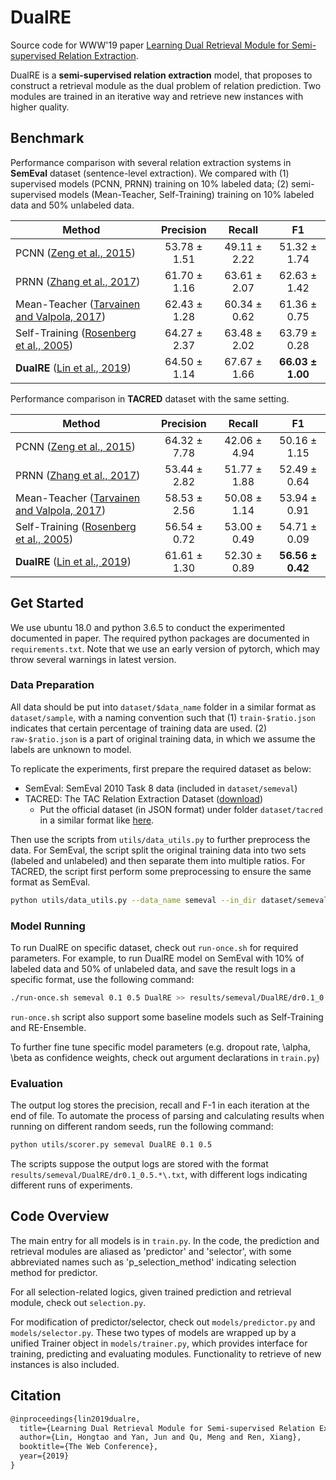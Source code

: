 # DualRE

Source code for WWW'19 paper [Learning Dual Retrieval Module for Semi-supervised Relation Extraction](https://arxiv.org/abs/1902.07814).

DualRE is a **semi-supervised relation extraction** model, that proposes to construct a retrieval module as the dual problem of relation prediction. Two modules are trained in an iterative way and retrieve new instances with higher quality.

## Benchmark

Performance comparison with several relation extraction systems in **SemEval** dataset (sentence-level extraction). We compared with (1) supervised models (PCNN, PRNN) training on 10% labeled data; (2) semi-supervised models (Mean-Teacher, Self-Training) training on 10% labeled data and 50% unlabeled data.


Method | Precision | Recall | F1 
-------|:-----------:|:--------:|:----:
PCNN ([Zeng et al., 2015](https://aclanthology.info/papers/D15-1203/d15-1203)) | 53.78 ± 1.51 | 49.11 ± 2.22 | 51.32 ± 1.74
PRNN ([Zhang et al., 2017](https://nlp.stanford.edu/pubs/zhang2017tacred.pdf)) | 61.70 ± 1.16 | 63.61 ± 2.07 | 62.63 ± 1.42
Mean-Teacher ([Tarvainen and Valpola, 2017](https://arxiv.org/abs/1703.01780)) | 62.43 ± 1.28 | 60.34 ± 0.62 | 61.36 ± 0.75
Self-Training ([Rosenberg et al., 2005](https://dl.acm.org/citation.cfm?id=1042449.1043907)) | 64.27 ± 2.37 | 63.48 ± 2.02 | 63.79 ± 0.28
**DualRE** ([Lin et al., 2019](https://arxiv.org/abs/1902.07814)) | 64.50 ± 1.14 | 67.67 ± 1.66 | **66.03 ± 1.00**

Performance comparison in **TACRED** dataset with the same setting.

Method | Precision | Recall | F1 
-------|:-----------:|:--------:|:----:
PCNN ([Zeng et al., 2015](https://aclanthology.info/papers/D15-1203/d15-1203)) | 64.32 ± 7.78 | 42.06 ± 4.94 | 50.16 ± 1.15
PRNN ([Zhang et al., 2017](https://nlp.stanford.edu/pubs/zhang2017tacred.pdf)) | 53.44 ± 2.82 | 51.77 ± 1.88 | 52.49 ± 0.64
Mean-Teacher ([Tarvainen and Valpola, 2017](https://arxiv.org/abs/1703.01780)) | 58.53 ± 2.56 | 50.08 ± 1.14 | 53.94 ± 0.91
Self-Training ([Rosenberg et al., 2005](https://dl.acm.org/citation.cfm?id=1042449.1043907)) | 56.54 ± 0.72 | 53.00 ± 0.49 | 54.71 ± 0.09
**DualRE** ([Lin et al., 2019](https://arxiv.org/abs/1902.07814)) | 61.61 ± 1.30 | 52.30 ± 0.89 | **56.56 ± 0.42**



## Get Started

We use ubuntu 18.0 and python 3.6.5 to conduct the experimented documented in paper. The required python packages are documented in `requirements.txt`. Note that we use an early version of pytorch, which may throw several warnings in latest version.

### Data Preparation

All data should be put into `dataset/$data_name` folder in a similar format as `dataset/sample`, with a naming convention such that (1) `train-$ratio.json` indicates that certain percentage of training data are used. (2) `raw-$ratio.json` is a part of original training data, in which we assume the labels are unknown to model.

To replicate the experiments, first prepare the required dataset as below:

- SemEval: SemEval 2010 Task 8 data (included in `dataset/semeval`)
- TACRED: The TAC Relation Extraction Dataset ([download](https://catalog.ldc.upenn.edu/LDC2018T24))
  - Put the official dataset (in JSON format) under folder `dataset/tacred` in a similar format like [here](https://github.com/yuhaozhang/tacred-relation/tree/master/dataset/tacred).

Then use the scripts from `utils/data_utils.py` to further preprocess the data. For SemEval, the script split the original training data into two sets (labeled and unlabeled) and then separate them into multiple ratios. For TACRED, the script first perform some preprocessing to ensure the same format as SemEval.

```bash
python utils/data_utils.py --data_name semeval --in_dir dataset/semeval --out_dir dataset/semeval  # update the original repository
```

### Model Running

To run DualRE on specific dataset, check out `run-once.sh` for required parameters. For example, to run DualRE model on SemEval with 10% of labeled data and 50% of unlabeled data, and save the result logs in a specific format, use the following command:

```bash
./run-once.sh semeval 0.1 0.5 DualRE >> results/semeval/DualRE/dr0.1_0.5-log.txt
```

`run-once.sh` script also support some baseline models such as Self-Training and RE-Ensemble.

To further fine tune specific model parameters (e.g. dropout rate, \alpha, \beta as confidence weights, check out argument declarations in `train.py`)

### Evaluation

The output log stores the precision, recall and F-1 in each iteration at the end of file. To automate the process of parsing and calculating results when running on different random seeds, run the following command:

```bash
python utils/scorer.py semeval DualRE 0.1 0.5
```

The scripts suppose the output logs are stored with the format `results/semeval/DualRE/dr0.1_0.5.*\.txt`, with different logs indicating different runs of experiments.

## Code Overview

The main entry for all models is in `train.py`. In the code, the prediction and retrieval modules are aliased as 'predictor' and 'selector', with some abbreviated names such as 'p_selection_method' indicating selection method for predictor.

For all selection-related logics, given trained prediction and retrieval module, check out `selection.py`.

For modification of predictor/selector, check out `models/predictor.py` and `models/selector.py`. These two types of models are wrapped up by a unified Trainer object in `models/trainer.py`, which provides interface for training, predicting and evaluating modules. Functionality to retrieve of new instances is also included.


## Citation

```latex
@inproceedings{lin2019dualre,
  title={Learning Dual Retrieval Module for Semi-supervised Relation Extraction},
  author={Lin, Hongtao and Yan, Jun and Qu, Meng and Ren, Xiang},
  booktitle={The Web Conference},
  year={2019}
}
```